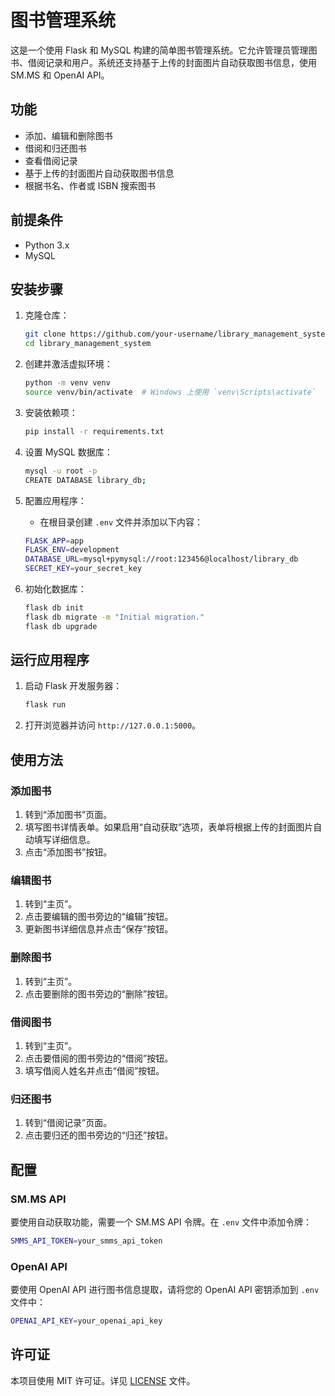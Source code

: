 
# 图书管理系统

这是一个使用 Flask 和 MySQL 构建的简单图书管理系统。它允许管理员管理图书、借阅记录和用户。系统还支持基于上传的封面图片自动获取图书信息，使用 SM.MS 和 OpenAI API。

## 功能

- 添加、编辑和删除图书
- 借阅和归还图书
- 查看借阅记录
- 基于上传的封面图片自动获取图书信息
- 根据书名、作者或 ISBN 搜索图书

## 前提条件

- Python 3.x
- MySQL

## 安装步骤

1. 克隆仓库：

    ```sh
    git clone https://github.com/your-username/library_management_system.git
    cd library_management_system
    ```

2. 创建并激活虚拟环境：

    ```sh
    python -m venv venv
    source venv/bin/activate  # Windows 上使用 `venv\Scripts\activate`
    ```

3. 安装依赖项：

    ```sh
    pip install -r requirements.txt
    ```

4. 设置 MySQL 数据库：

    ```sh
    mysql -u root -p
    CREATE DATABASE library_db;
    ```

5. 配置应用程序：

    - 在根目录创建 `.env` 文件并添加以下内容：

    ```sh
    FLASK_APP=app
    FLASK_ENV=development
    DATABASE_URL=mysql+pymysql://root:123456@localhost/library_db
    SECRET_KEY=your_secret_key
    ```

6. 初始化数据库：

    ```sh
    flask db init
    flask db migrate -m "Initial migration."
    flask db upgrade
    ```

## 运行应用程序

1. 启动 Flask 开发服务器：

    ```sh
    flask run
    ```

2. 打开浏览器并访问 `http://127.0.0.1:5000`。

## 使用方法

### 添加图书

1. 转到“添加图书”页面。
2. 填写图书详情表单。如果启用“自动获取”选项，表单将根据上传的封面图片自动填写详细信息。
3. 点击“添加图书”按钮。

### 编辑图书

1. 转到“主页”。
2. 点击要编辑的图书旁边的“编辑”按钮。
3. 更新图书详细信息并点击“保存”按钮。

### 删除图书

1. 转到“主页”。
2. 点击要删除的图书旁边的“删除”按钮。

### 借阅图书

1. 转到“主页”。
2. 点击要借阅的图书旁边的“借阅”按钮。
3. 填写借阅人姓名并点击“借阅”按钮。

### 归还图书

1. 转到“借阅记录”页面。
2. 点击要归还的图书旁边的“归还”按钮。

## 配置

### SM.MS API

要使用自动获取功能，需要一个 SM.MS API 令牌。在 `.env` 文件中添加令牌：

```sh
SMMS_API_TOKEN=your_smms_api_token
```

### OpenAI API

要使用 OpenAI API 进行图书信息提取，请将您的 OpenAI API 密钥添加到 `.env` 文件中：

```sh
OPENAI_API_KEY=your_openai_api_key
```

## 许可证

本项目使用 MIT 许可证。详见 [LICENSE](LICENSE) 文件。
